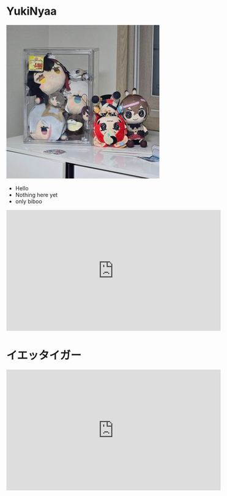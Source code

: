 # YukiNyaa

<!-- .slide -->

![pfpic](./_resource/PFPic.png)
- Hello
- Nothing here yet
- only biboo
<iframe width="560" height="315" src="https://www.youtube.com/embed/32VomAahQhI?si=sXhQU4_OttPbAtSn" title="YouTube video player" frameborder="0" allow="accelerometer; autoplay; clipboard-write; encrypted-media; gyroscope; picture-in-picture; web-share" referrerpolicy="strict-origin-when-cross-origin" allowfullscreen></iframe>

<!-- .slide vertical=true -->

# イエッタイガー

<iframe width="560" height="315" src="https://www.youtube.com/embed/IKkSNj5uN6I?si=uF34ml6EHrAt-X7R" title="YouTube video player" frameborder="0" allow="accelerometer; autoplay; clipboard-write; encrypted-media; gyroscope; picture-in-picture; web-share" referrerpolicy="strict-origin-when-cross-origin" allowfullscreen></iframe>

<!-- .slide vertical=true -->

